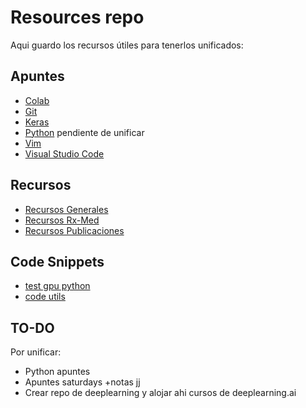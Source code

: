  # Resources repo

 Aqui guardo los recursos útiles para tenerlos unificados:

 ## Apuntes

* [Colab](apuntes-colab.ipynb)
* [Git](apuntes-git.md)
* [Keras](apuntes-keras.ipynb)
* [Python]() pendiente de unificar
* [Vim](apuntes-vim.md)
* [Visual Studio Code](apuntes-vscode.md)


## Recursos

* [Recursos Generales](recursos-interesantes.md)
* [Recursos Rx-Med](recursos-medical.md)
* [Recursos Publicaciones](recursos-publicaciones.md)

## Code Snippets

* [test gpu python](test-gpu.ipynb)
* [code utils](utils-code.md)

## TO-DO

Por unificar:

* Python apuntes
* Apuntes saturdays +notas jj
* Crear repo de deeplearning y alojar ahi cursos de deeplearning.ai